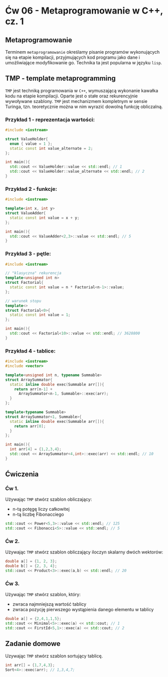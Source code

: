 

# Ćw 06 - Metaprogramowanie w C++, cz. 1

## Metaprogramowanie

Terminem `metaprogramowanie` określamy pisanie programów wykonujących się na etapie kompilacji, przyjmujących kod programu jako dane i umożliwiające modyfikowanie go. Technika ta jest popularna w języku `lisp`.

## TMP - template metaprogramming

`TMP` jest techniką programowania w `C++`, wymuszającą wykonanie kawałka kodu na etapie kompilacji. Oparte jest o stałe oraz rekurencyjnie wywoływane szablony. `TMP` jest mechanizmem kompletnym w sensie Turinga, tzn. teoretycznie można w nim wyrazić dowolną funkcję obliczalną.

### Przykład 1 - reprezentacja wartości:

```C++
#include <iostream>

struct ValueHolder{
  enum { value = 1 };
  static const int value_alternate = 2;
};

int main(){
  std::cout << ValueHolder::value << std::endl; // 1
  std::cout << ValueHolder::value_alternate << std::endl; // 2
}
```

### Przykład 2 - funkcje:

```C++
#include <iostream>

template<int x, int y>
struct ValueAdder{
  static const int value = x + y;
};

int main(){
  std::cout << ValueAdder<2,3>::value << std::endl; // 5
}
```

### Przykład 3 - pętle:

```C++
#include <iostream>

// "klasyczna" rekurencja
template<unsigned int n>
struct Factorial{
  static const int value = n * Factorial<n-1>::value;
};

// warunek stopu
template<>
struct Factorial<0>{
  static const int value = 1;
};

int main(){
  std::cout << Factorial<10>::value << std::endl; // 3628800
}
```

### Przykład 4 - tablice:

```C++
#include <iostream>
#include <vector>

template<unsigned int n, typename Summable>
struct ArraySummator{
  static inline double exec(Summable arr[]){
    return arr[n-1] +
      ArraySummator<n-1, Summable>::exec(arr);
  }
};

template<typename Summable>
struct ArraySummator<1, Summable>{
  static inline double exec(Summable arr[]){
    return arr[0];
  }
};

int main(){
  int arr[4] = {1,2,3,4};
  std::cout << ArraySummator<4,int>::exec(arr) << std::endl; // 10
}
```

## Ćwiczenia

### Ćw 1.

Używając `TMP` stwórz szablon obliczający:
* n-tą potęgę liczy całkowitej
* n-tą liczbę Fibonacciego

```C++
std::cout << Power<5,3>::value << std::endl; // 125
std::cout << Fibonacci<5>::value << std::endl; // 5
```

### Ćw 2.

Używając `TMP` stwórz szablon obliczający iloczyn skalarny dwóch wektorów:

```C++
double a[] = {1, 2, 3};
double b[] = {2, 3, 4};
std::cout << Product<3>::exec(a,b) << std::endl; // 20
```

### Ćw 3.

Używając `TMP` stwórz szablon, który:
* zwraca najmniejszą wartość tablicy
* zwraca pozycję pierwszego wystąpienia danego elementu w tablicy

```C++
double a[] = {2,4,1,1,5};
std::cout << Minimal<5>::exec(a) << std::cout; // 1
std::cout << FirstId<5,1>::exec(a) << std::cout; // 2
```

## Zadanie domowe

Uzywając `TMP` stwórz szablon sortujący tablicę.

```C++
int arr[] = {1,7,4,3};
Sort<4>::exec(arr); // 1,3,4,7;
```